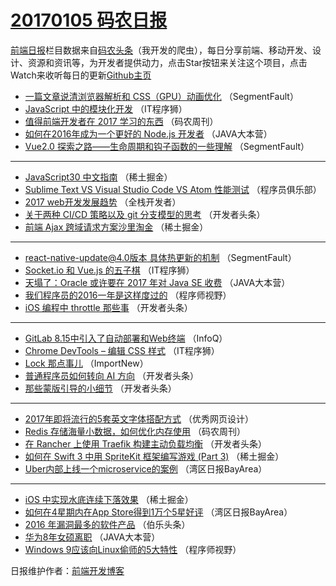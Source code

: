 # [20170105 码农日报](2017/01/05.md)

[前端日报](http://caibaojian.com/c/news)栏目数据来自[码农头条](http://hao.caibaojian.com/)（我开发的爬虫），每日分享前端、移动开发、设计、资源和资讯等，为开发者提供动力，点击Star按钮来关注这个项目，点击Watch来收听每日的更新[Github主页](https://github.com/kujian/frontendDaily)
* [一篇文章说清浏览器解析和 CSS（GPU）动画优化](http://hao.caibaojian.com/20672.html) （SegmentFault）
* [JavaScript 中的模块化开发](http://hao.caibaojian.com/20680.html) （IT程序狮）
* [值得前端开发者在 2017 学习的东西](http://hao.caibaojian.com/20663.html) （码农周刊）
* [如何在2016年成为一个更好的 Node.js 开发者](http://hao.caibaojian.com/20648.html) （JAVA大本营）
* [Vue2.0 探索之路——生命周期和钩子函数的一些理解](http://hao.caibaojian.com/20669.html) （SegmentFault）

***
* [JavaScript30 中文指南](http://hao.caibaojian.com/20689.html) （稀土掘金）
* [Sublime Text VS Visual Studio Code VS Atom 性能测试](http://hao.caibaojian.com/20652.html) （程序员俱乐部）
* [2017 web开发发展趋势](http://hao.caibaojian.com/20727.html) （全栈开发者）
* [关于两种 CI/CD 策略以及 git 分支模型的思考](http://hao.caibaojian.com/20655.html) （开发者头条）
* [前端 Ajax 跨域请求方案沙里淘金](http://hao.caibaojian.com/20692.html) （稀土掘金）

***
* [react-native-update@4.0版本 具体热更新的机制](http://hao.caibaojian.com/20780.html) （SegmentFault）
* [Socket.io 和 Vue.js 的五子棋](http://hao.caibaojian.com/20682.html) （IT程序狮）
* [天塌了：Oracle 或许要在 2017 年对 Java SE 收费](http://hao.caibaojian.com/20650.html) （JAVA大本营）
* [我们程序员的2016一年是这样度过的](http://hao.caibaojian.com/20676.html) （程序师视野）
* [iOS 编程中 throttle 那些事](http://hao.caibaojian.com/20657.html) （开发者头条）

***
* [GitLab 8.15中引入了自动部署和Web终端](http://hao.caibaojian.com/20622.html) （InfoQ）
* [Chrome DevTools – 编辑 CSS 样式](http://hao.caibaojian.com/20681.html) （IT程序狮）
* [Lock 那点事儿](http://hao.caibaojian.com/20626.html) （ImportNew）
* [普通程序员如何转向 AI 方向](http://hao.caibaojian.com/20662.html) （开发者头条）
* [那些蒙版引导的小细节](http://hao.caibaojian.com/20653.html) （开发者头条）

***
* [2017年即将流行的5套英文字体搭配方式](http://hao.caibaojian.com/20686.html) （优秀网页设计）
* [Redis 存储海量小数据，如何优化内存使用](http://hao.caibaojian.com/20664.html) （码农周刊）
* [在 Rancher 上使用 Traefik 构建主动负载均衡](http://hao.caibaojian.com/20656.html) （开发者头条）
* [如何在 Swift 3 中用 SpriteKit 框架编写游戏 (Part 3)](http://hao.caibaojian.com/20690.html) （稀土掘金）
* [Uber内部上线一个microservice的案例](http://hao.caibaojian.com/20632.html) （湾区日报BayArea）

***
* [iOS 中实现水底连续下落效果](http://hao.caibaojian.com/20691.html) （稀土掘金）
* [如何在4星期内在App Store得到1万个5星好评](http://hao.caibaojian.com/20633.html) （湾区日报BayArea）
* [2016 年漏洞最多的软件产品](http://hao.caibaojian.com/20667.html) （伯乐头条）
* [华为8年女硕离职](http://hao.caibaojian.com/20647.html) （JAVA大本营）
* [Windows 9应该向Linux偷师的5大特性](http://hao.caibaojian.com/20677.html) （程序师视野）

日报维护作者：[前端开发博客](http://caibaojian.com/) 